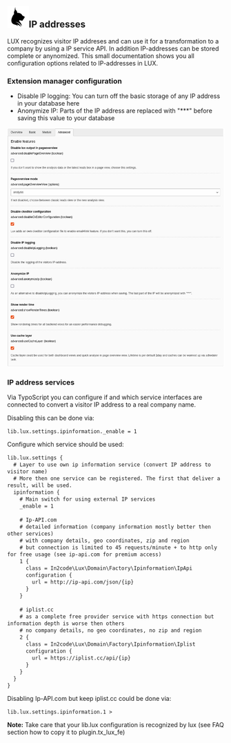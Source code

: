 <img align="left" src="../../Resources/Public/Icons/lux.svg" width="50" />

## IP addresses

LUX recognizes visitor IP addreses and can use it for a transformation to a company by using a IP service API.
In addition IP-addresses can be stored complete or anynomized.
This small documentation shows you all configuration options related to IP-addresses in LUX.

### Extension manager configuration

* Disable IP logging: You can turn off the basic storage of any IP address in your database here
* Anonymize IP: Parts of the IP address are replaced with "***" before saving this value to your database

<img src="../Images/documentation_installation_extensionmanager4.png" width="800" />

### IP address services

Via TypoScript you can configure if and which service interfaces are connected to convert a visitor IP address to a
real company name.

Disabling this can be done via:

```
lib.lux.settings.ipinformation._enable = 1
```

Configure which service should be used:

```
lib.lux.settings {
  # Layer to use own ip information service (convert IP address to visitor name)
  # More then one service can be registered. The first that deliver a result, will be used.
  ipinformation {
    # Main switch for using external IP services
    _enable = 1

    # Ip-API.com
    # detailed information (company information mostly better then other services)
    # with company details, geo coordinates, zip and region
    # but connection is limited to 45 requests/minute + to http only for free usage (see ip-api.com for premium access)
    1 {
      class = In2code\Lux\Domain\Factory\Ipinformation\IpApi
      configuration {
        url = http://ip-api.com/json/{ip}
      }
    }

    # iplist.cc
    # as a complete free provider service with https connection but information depth is worse then others
    # no company details, no geo coordinates, no zip and region
    2 {
      class = In2code\Lux\Domain\Factory\Ipinformation\Iplist
      configuration {
        url = https://iplist.cc/api/{ip}
      }
    }
  }
}
```

Disabling Ip-API.com but keep iplist.cc could be done via:

```
lib.lux.settings.ipinformation.1 >
```

**Note:** Take care that your lib.lux configuration is recognized by lux (see FAQ section how to copy it to plugin.tx_lux_fe)
